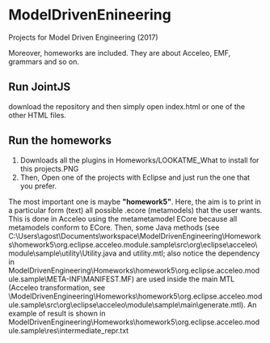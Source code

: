 # ModelDrivenEnineering
Projects for Model Driven Engineering (2017)

Moreover, homeworks are included. They are about Acceleo, EMF, grammars and so on.

## Run JointJS
download the repository and then simply open index.html or one of the other HTML files.

## Run the homeworks
1. Downloads all the plugins in Homeworks/LOOKATME_What to install for this projects.PNG
2. Then, Open one of the projects with Eclipse and just run the one that you prefer.

The most important one is maybe **"homework5"**. Here, the aim is to print in a particular form (text) all possible .ecore (metamodels) that the user wants. This is done in Acceleo using the metametamodel ECore because all metamodels conform to ECore. Then, some Java methods (see C:\Users\agost\Documents\workspace\ModelDrivenEngineering\Homeworks\homework5\org.eclipse.acceleo.module.sample\src\org\eclipse\acceleo\module\sample\utility\Utility.java and utility.mtl; also notice the dependency in ModelDrivenEngineering\Homeworks\homework5\org.eclipse.acceleo.module.sample\META-INF\MANIFEST.MF) are used inside the main MTL (Acceleo transformation, see \ModelDrivenEngineering\Homeworks\homework5\org.eclipse.acceleo.module.sample\src\org\eclipse\acceleo\module\sample\main\generate.mtl).
An example of result is shown in ModelDrivenEngineering\Homeworks\homework5\org.eclipse.acceleo.module.sample\res\intermediate_repr.txt
